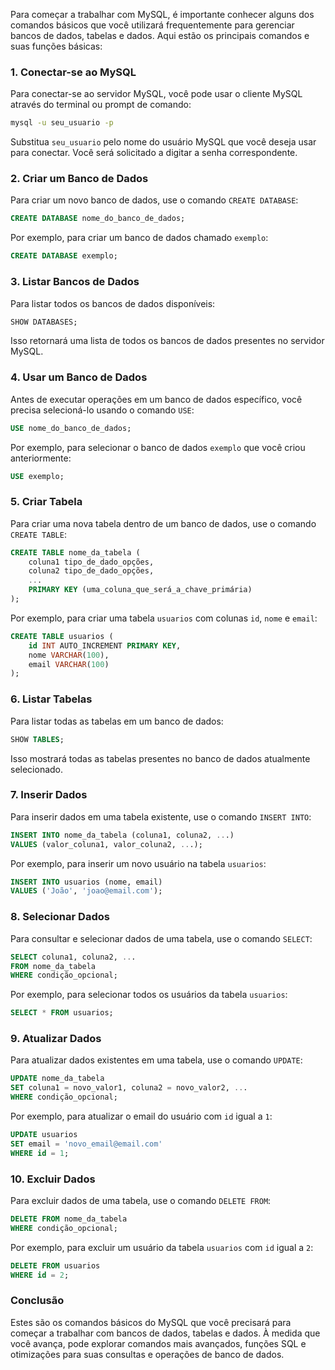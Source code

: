 Para começar a trabalhar com MySQL, é importante conhecer alguns dos comandos básicos que você utilizará frequentemente para gerenciar bancos de dados, tabelas e dados. Aqui estão os principais comandos e suas funções básicas:

### 1. Conectar-se ao MySQL

Para conectar-se ao servidor MySQL, você pode usar o cliente MySQL através do terminal ou prompt de comando:

```bash
mysql -u seu_usuario -p
```

Substitua `seu_usuario` pelo nome do usuário MySQL que você deseja usar para conectar. Você será solicitado a digitar a senha correspondente.

### 2. Criar um Banco de Dados

Para criar um novo banco de dados, use o comando `CREATE DATABASE`:

```sql
CREATE DATABASE nome_do_banco_de_dados;
```

Por exemplo, para criar um banco de dados chamado `exemplo`:

```sql
CREATE DATABASE exemplo;
```

### 3. Listar Bancos de Dados

Para listar todos os bancos de dados disponíveis:

```sql
SHOW DATABASES;
```

Isso retornará uma lista de todos os bancos de dados presentes no servidor MySQL.

### 4. Usar um Banco de Dados

Antes de executar operações em um banco de dados específico, você precisa selecioná-lo usando o comando `USE`:

```sql
USE nome_do_banco_de_dados;
```

Por exemplo, para selecionar o banco de dados `exemplo` que você criou anteriormente:

```sql
USE exemplo;
```

### 5. Criar Tabela

Para criar uma nova tabela dentro de um banco de dados, use o comando `CREATE TABLE`:

```sql
CREATE TABLE nome_da_tabela (
    coluna1 tipo_de_dado_opções,
    coluna2 tipo_de_dado_opções,
    ...
    PRIMARY KEY (uma_coluna_que_será_a_chave_primária)
);
```

Por exemplo, para criar uma tabela `usuarios` com colunas `id`, `nome` e `email`:

```sql
CREATE TABLE usuarios (
    id INT AUTO_INCREMENT PRIMARY KEY,
    nome VARCHAR(100),
    email VARCHAR(100)
);
```

### 6. Listar Tabelas

Para listar todas as tabelas em um banco de dados:

```sql
SHOW TABLES;
```

Isso mostrará todas as tabelas presentes no banco de dados atualmente selecionado.

### 7. Inserir Dados

Para inserir dados em uma tabela existente, use o comando `INSERT INTO`:

```sql
INSERT INTO nome_da_tabela (coluna1, coluna2, ...)
VALUES (valor_coluna1, valor_coluna2, ...);
```

Por exemplo, para inserir um novo usuário na tabela `usuarios`:

```sql
INSERT INTO usuarios (nome, email)
VALUES ('João', 'joao@email.com');
```

### 8. Selecionar Dados

Para consultar e selecionar dados de uma tabela, use o comando `SELECT`:

```sql
SELECT coluna1, coluna2, ...
FROM nome_da_tabela
WHERE condição_opcional;
```

Por exemplo, para selecionar todos os usuários da tabela `usuarios`:

```sql
SELECT * FROM usuarios;
```

### 9. Atualizar Dados

Para atualizar dados existentes em uma tabela, use o comando `UPDATE`:

```sql
UPDATE nome_da_tabela
SET coluna1 = novo_valor1, coluna2 = novo_valor2, ...
WHERE condição_opcional;
```

Por exemplo, para atualizar o email do usuário com `id` igual a `1`:

```sql
UPDATE usuarios
SET email = 'novo_email@email.com'
WHERE id = 1;
```

### 10. Excluir Dados

Para excluir dados de uma tabela, use o comando `DELETE FROM`:

```sql
DELETE FROM nome_da_tabela
WHERE condição_opcional;
```

Por exemplo, para excluir um usuário da tabela `usuarios` com `id` igual a `2`:

```sql
DELETE FROM usuarios
WHERE id = 2;
```

### Conclusão

Estes são os comandos básicos do MySQL que você precisará para começar a trabalhar com bancos de dados, tabelas e dados. À medida que você avança, pode explorar comandos mais avançados, funções SQL e otimizações para suas consultas e operações de banco de dados.